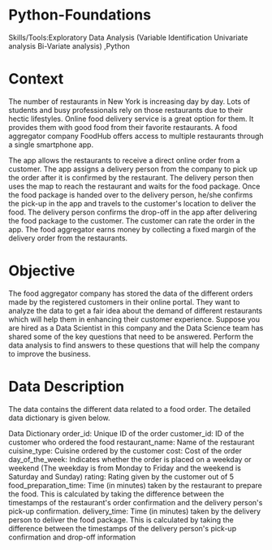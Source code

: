 # Python-Foundations
Skills/Tools:Exploratory Data Analysis (Variable Identification Univariate analysis Bi-Variate analysis) ,Python

# Context

The number of restaurants in New York is increasing day by day. Lots of students and busy professionals rely on those restaurants due to their hectic lifestyles. Online food delivery service is a great option for them. It provides them with good food from their favorite restaurants. A food aggregator company FoodHub offers access to multiple restaurants through a single smartphone app.

The app allows the restaurants to receive a direct online order from a customer. The app assigns a delivery person from the company to pick up the order after it is confirmed by the restaurant. The delivery person then uses the map to reach the restaurant and waits for the food package. Once the food package is handed over to the delivery person, he/she confirms the pick-up in the app and travels to the customer's location to deliver the food. The delivery person confirms the drop-off in the app after delivering the food package to the customer. The customer can rate the order in the app. The food aggregator earns money by collecting a fixed margin of the delivery order from the restaurants.

# Objective

The food aggregator company has stored the data of the different orders made by the registered customers in their online portal. They want to analyze the data to get a fair idea about the demand of different restaurants which will help them in enhancing their customer experience. Suppose you are hired as a Data Scientist in this company and the Data Science team has shared some of the key questions that need to be answered. Perform the data analysis to find answers to these questions that will help the company to improve the business.

# Data Description

The data contains the different data related to a food order. The detailed data dictionary is given below.

Data Dictionary
order_id: Unique ID of the order
customer_id: ID of the customer who ordered the food
restaurant_name: Name of the restaurant
cuisine_type: Cuisine ordered by the customer
cost: Cost of the order
day_of_the_week: Indicates whether the order is placed on a weekday or weekend (The weekday is from Monday to Friday and the weekend is Saturday and Sunday)
rating: Rating given by the customer out of 5
food_preparation_time: Time (in minutes) taken by the restaurant to prepare the food. This is calculated by taking the difference between the timestamps of the restaurant's order confirmation and the delivery person's pick-up confirmation.
delivery_time: Time (in minutes) taken by the delivery person to deliver the food package. This is calculated by taking the difference between the timestamps of the delivery person's pick-up confirmation and drop-off information
